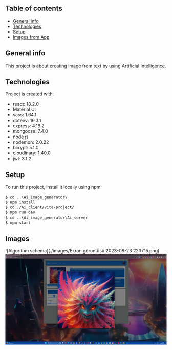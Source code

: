 ## Table of contents
* [General info](#general-info)
* [Technologies](#technologies)
* [Setup](#setup)
* [Images from App](#ımages)
## General info
This project is about creating image from text by using Artificial Intelligence. 
	
## Technologies
Project is created with:

* react: 18.2.0
* Material Ui
* sass: 1.64.1
* dotenv: 16.3.1
* express: 4.18.2
* mongoose: 7.4.0
* node js
* nodemon: 2.0.22
* bcrypt: 5.1.0
* cloudinary: 1.40.0
* jwt: 3.1.2
	
## Setup
To run this project, install it locally using npm:

```
$ cd ..\Ai_image_generator\
$ npm install
$ cd ./Ai_client/vite-project/
$ npm run dev
$ cd ..\Ai_image_generator\Ai_server
$ npm start
```
## Images
![Algorithm schema](./images/Ekran görüntüsü 2023-08-23 223715.png)
![Alt text](<screen shots/Ekran görüntüsü 2023-08-23 223715.png>)